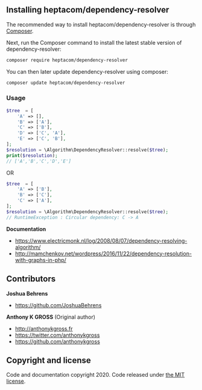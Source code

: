 ## Installing heptacom/dependency-resolver

The recommended way to install heptacom/dependency-resolver is through
[Composer](http://getcomposer.org).

Next, run the Composer command to install the latest stable version of dependency-resolver:

```bash
composer require heptacom/dependency-resolver
```

You can then later update dependency-resolver using composer:

 ```bash
composer update heptacom/dependency-resolver
 ```

### Usage
```php
$tree  = [
    'A' => [],
    'B' => ['A'],
    'C' => ['B'],
    'D' => ['C', 'A'],
    'E' => ['C', 'B'],
];
$resolution = \Algorithm\DependencyResolver::resolve($tree);
print($resolution);
// ['A','B','C','D','E']
```
OR 
```php
$tree  = [
    'A' => ['B'],
    'B' => ['C'],
    'C' => ['A'],
];
$resolution = \Algorithm\DependencyResolver::resolve($tree);
// RuntimeException : Circular dependency: C -> A
```
**Documentation**
- <https://www.electricmonk.nl/log/2008/08/07/dependency-resolving-algorithm/>
- <http://mamchenkov.net/wordpress/2016/11/22/dependency-resolution-with-graphs-in-php/>

## Contributors
**Joshua Behrens**
- <https://github.com/JoshuaBehrens>

**Anthony K GROSS** (Original author)
- <http://anthonykgross.fr>
- <https://twitter.com/anthonykgross>
- <https://github.com/anthonykgross>

## Copyright and license
Code and documentation copyright 2020. Code released under [the MIT license](https://github.com/anthonykgross/dependency-resolver/blob/master/LICENSE).

